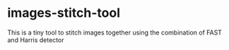 # images-stitch-tool
This is a tiny tool to stitch images together using the combination of FAST and Harris detector
